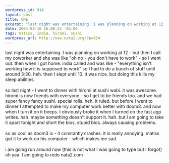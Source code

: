 ```yaml
--- 
wordpress_id: 914
layout: post
title: ONE
excerpt: "last night was entertaining. I was planning on working at 12 - but then I call my coworker and she was like \"oh no - you don't have to work\" - so I went out. then when I got home. india called and was like - \"everything isn't working how it is supposed to work\" so I had to do a bunch of stuff until around 3:30. heh. then I slept until 10. it was nice. but doing this kills my sleep abilities. "
date: 2004-08-10 16:08:23 -05:00
tags: matiss, india, hiromi, sushi
wordpress_url: http://new.nata2.org/?p=914
---
```

last night was entertaining. I was planning on working at 12 - but then I call my coworker and she was like "oh no - you don't have to work" - so I went out. then when I got home. india called and was like - "everything isn't working how it is supposed to work" so I had to do a bunch of stuff until around 3:30. heh. then I slept until 10. it was nice. but doing this kills my sleep abilities. <br/><br/>so last night -  I went to dinner with hiromi at sushi wabi. it was awesome. hiromi is now friends with everyone - so I get to be friends too. and we had super fancy fancy sushi. special rolls. heh. it ruled. but before I went to dinner I attempted to make my computer work better with doom3. and now when I turn it on it beeps. I obviously broke it when I turned on the fast agp writes. hah. maybe something doesn't support it. hah. but I am going to take it apart tonight and short the bios. stupid bios. always causing problems. <br/><br/>so as cool as doom3 is - it constantly crashes. it is really annoying. matiss got it to work on his computer - which makes me sad. <br/><br/>i am going run around now (this is not what I was going to type but I forgot) oh yea. I am going to redo nata2.com
